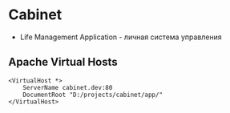Cabinet
=======

* Life Management Application - личная система управления

Apache Virtual Hosts
--------------------

```
<VirtualHost *>
    ServerName cabinet.dev:80
    DocumentRoot "D:/projects/cabinet/app/"
</VirtualHost>
```